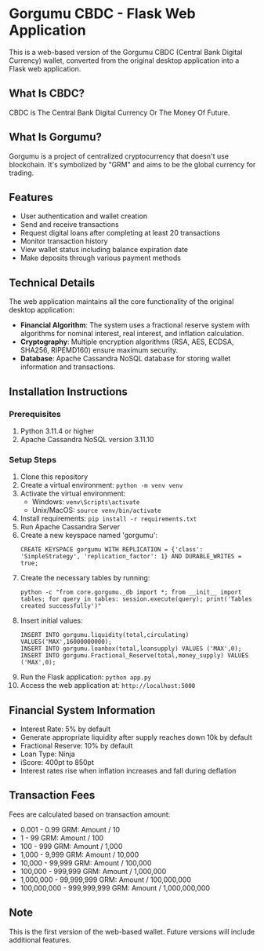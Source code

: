 # Gorgumu CBDC - Flask Web Application

This is a web-based version of the Gorgumu CBDC (Central Bank Digital Currency) wallet, converted from the original desktop application into a Flask web application.

## What Is CBDC?
CBDC is The Central Bank Digital Currency Or The Money Of Future.

## What Is Gorgumu?
Gorgumu is a project of centralized cryptocurrency that doesn't use blockchain. It's symbolized by "GRM" and aims to be the global currency for trading.

## Features
- User authentication and wallet creation
- Send and receive transactions
- Request digital loans after completing at least 20 transactions
- Monitor transaction history
- View wallet status including balance expiration date
- Make deposits through various payment methods

## Technical Details
The web application maintains all the core functionality of the original desktop application:

- **Financial Algorithm**: The system uses a fractional reserve system with algorithms for nominal interest, real interest, and inflation calculation.
- **Cryptography**: Multiple encryption algorithms (RSA, AES, ECDSA, SHA256, RIPEMD160) ensure maximum security.
- **Database**: Apache Cassandra NoSQL database for storing wallet information and transactions.

## Installation Instructions

### Prerequisites
1. Python 3.11.4 or higher
2. Apache Cassandra NoSQL version 3.11.10

### Setup Steps
1. Clone this repository
2. Create a virtual environment: `python -m venv venv`
3. Activate the virtual environment:
   - Windows: `venv\Scripts\activate`
   - Unix/MacOS: `source venv/bin/activate`
4. Install requirements: `pip install -r requirements.txt`
5. Run Apache Cassandra Server
6. Create a new keyspace named 'gorgumu':
   ```
   CREATE KEYSPACE gorgumu WITH REPLICATION = {'class': 'SimpleStrategy', 'replication_factor': 1} AND DURABLE_WRITES = true;
   ```
7. Create the necessary tables by running:
   ```
   python -c "from core.gorgumu._db import *; from __init__ import tables; for query in tables: session.execute(query); print('Tables created successfully')"
   ```
8. Insert initial values:
   ```
   INSERT INTO gorgumu.liquidity(total,circulating) VALUES('MAX',16000000000);
   INSERT INTO gorgumu.loanbox(total,loansupply) VALUES ('MAX',0);
   INSERT INTO gorgumu.Fractional_Reserve(total,money_supply) VALUES ('MAX',0);
   ```
9. Run the Flask application: `python app.py`
10. Access the web application at: `http://localhost:5000`

## Financial System Information
- Interest Rate: 5% by default
- Generate appropriate liquidity after supply reaches down 10k by default
- Fractional Reserve: 10% by default
- Loan Type: Ninja
- iScore: 400pt to 850pt
- Interest rates rise when inflation increases and fall during deflation

## Transaction Fees
Fees are calculated based on transaction amount:
- 0.001 - 0.99 GRM: Amount / 10
- 1 - 99 GRM: Amount / 100
- 100 - 999 GRM: Amount / 1,000
- 1,000 - 9,999 GRM: Amount / 10,000
- 10,000 - 99,999 GRM: Amount / 100,000
- 100,000 - 999,999 GRM: Amount / 1,000,000
- 1,000,000 - 99,999,999 GRM: Amount / 100,000,000
- 100,000,000 - 999,999,999 GRM: Amount / 1,000,000,000

## Note
This is the first version of the web-based wallet. Future versions will include additional features. 